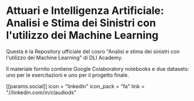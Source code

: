 # Attuari e Intelligenza Artificiale: Analisi e Stima dei Sinistri con l'utilizzo dei Machine Learning

Questa è la Repository ufficiale del cosro "Analisi e stima dei sinistri con l'utilizzo dei Machine Learning" di DLI Academy.

Il materiale fornito contiene Google Colaboratory notebooks e due datasets: uno per le esercitazioni e uno per il progetto finale.

[[params.social]]
    icon = "linkedin"
    icon_pack = "fa"
    link = "//linkedin.com/in/claudiods"

